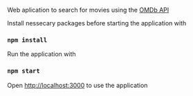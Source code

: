 Web aplication to search for movies using the [OMDb API](https://www.omdbapi.com/)

Install nessecary packages before starting the application with

### `npm install`

Run the application with

### `npm start`

Open [http://localhost:3000](http://localhost:3000) to use the application
